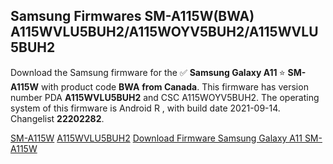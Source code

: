 <h2>Samsung Firmwares SM-A115W(BWA) A115WVLU5BUH2/A115WOYV5BUH2/A115WVLU5BUH2</h2>
Download the Samsung firmware for the ✅ <strong>Samsung Galaxy A11 </strong> ⭐ <strong>SM-A115W</strong> with product code <strong>BWA</strong> <strong> from Canada</strong>. This firmware has version number PDA <strong>A115WVLU5BUH2</strong> and CSC A115WOYV5BUH2. The operating system of this firmware is Android R , with build date 2021-09-14. Changelist <strong>22202282</strong>.


[SM-A115W](https://samfirm.shop/samsung/model/SM-A115W)
[A115WVLU5BUH2](https://samfirm.shop/samsung/pda/A115WVLU5BUH2)
[Download Firmware Samsung Galaxy A11 SM-A115W](https://samfirm.shop/samsung/firmware/456047)
